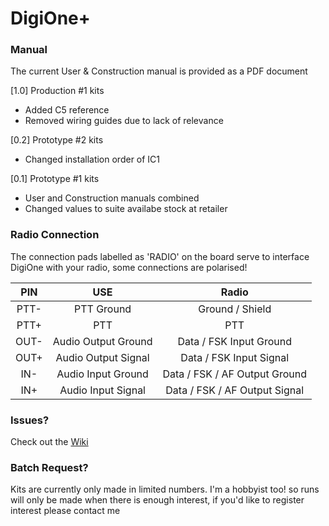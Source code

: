 # DigiOne+ 


### Manual
The current User & Construction manual is provided as a PDF document

[1.0] Production #1 kits 
* Added C5 reference
* Removed wiring guides due to lack of relevance

[0.2] Prototype #2 kits
* Changed installation order of IC1

[0.1] Prototype #1 kits
* User and Construction manuals combined
* Changed values to suite availabe stock at retailer


### Radio Connection
The connection pads labelled as 'RADIO' on the board serve to interface DigiOne with your radio, some connections are polarised!


|  PIN |         USE         |              Radio              |
|:----:|:-------------------:|:-------------------------------:|
| PTT- | PTT Ground          | Ground / Shield                 |
| PTT+ | PTT                 | PTT                             |
| OUT- | Audio Output Ground | Data / FSK Input Ground         |
| OUT+ | Audio Output Signal | Data / FSK Input Signal         |
| IN-  | Audio Input Ground  | Data / FSK / AF   Output Ground |
| IN+  | Audio Input Signal  | Data / FSK / AF Output Signal   |

### Issues?

Check out the [Wiki](https://github.com/AllanGallop/DigiOne/wiki)

### Batch Request?

Kits are currently only made in limited numbers. I'm a hobbyist too! so runs will only be made when there is enough interest, if you'd like to register interest please contact me 
